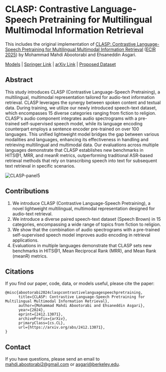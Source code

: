 # CLASP: Contrastive Language-Speech Pretraining for Multilingual Multimodal Information Retrieval

This includes the original implementation of [CLASP: Contrastive Language-Speech Pretraining for Multilingual Multimodal Information Retrieval](https://arxiv.org/abs/2412.13071) ([ECIR 2025](https://link.springer.com/chapter/10.1007/978-3-031-88717-8_2)) by Mohammad Mahdi Abootorabi and Ehsaneddin Asgari.

[Models](https://huggingface.co/llm-lab/CLASP) | [Springer Link](https://link.springer.com/chapter/10.1007/978-3-031-88717-8_2) | [arXiv Link](https://arxiv.org/abs/2412.13071v1) | [Proposed Dataset](https://huggingface.co/datasets/llm-lab/SpeechBrown)

## Abstract
This study introduces CLASP (Contrastive Language-Speech Pretraining), a multilingual, multimodal representation tailored for audio-text information retrieval. CLASP leverages the synergy between spoken content and textual data. During training, we utilize our newly introduced speech-text dataset, which encompasses 15 diverse categories ranging from fiction to religion. CLASP's audio component integrates audio spectrograms with a pre-trained self-supervised speech model, while its language encoding counterpart employs a sentence encoder pre-trained on over 100 languages. This unified lightweight model bridges the gap between various modalities and languages, enhancing its effectiveness in handling and retrieving multilingual and multimodal data. Our evaluations across multiple languages demonstrate that CLASP establishes new benchmarks in HITS@1, MRR, and meanR metrics, outperforming traditional ASR-based retrieval methods that rely on transcribing speech into text for subsequent text retrieval in specific scenarios.

![CLASP-panel5](https://github.com/user-attachments/assets/472c5a52-29dd-4c59-af65-22a43fadc47e)


## Contributions
1. We introduce CLASP (Contrastive Language-Speech Pretraining), a novel lightweight multilingual, multimodal representation designed for audio-text retrieval.
2. We introduce a diverse paired speech-text dataset (Speech Brown) in 15 categories, encompassing a wide range of topics from fiction to religion.
3. We show that the combination of audio spectrograms with a pre-trained self-supervised speech model improves audio encoding in retrieval applications.
4. Evaluations in multiple languages demonstrate that CLASP sets new benchmarks in HITS@1, Mean Reciprocal Rank (MRR), and Mean Rank (meanR) metrics.

## Citations
If you find our paper, code, data, or models useful, please cite the paper:
```
@misc{abootorabi2024claspcontrastivelanguagespeechpretraining,
      title={CLASP: Contrastive Language-Speech Pretraining for Multilingual Multimodal Information Retrieval}, 
      author={Mohammad Mahdi Abootorabi and Ehsaneddin Asgari},
      year={2024},
      eprint={2412.13071},
      archivePrefix={arXiv},
      primaryClass={cs.CL},
      url={https://arxiv.org/abs/2412.13071}, 
}
```

## Contact
If you have questions, please send an email to mahdi.abootorabi2@gmail.com or asgari@berkeley.edu.
